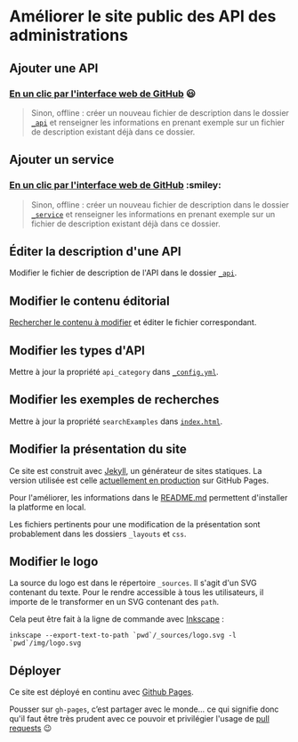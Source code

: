 # Améliorer le site public des API des administrations


## Ajouter une API

### [En un clic par l'interface web de GitHub](https://github.com/sgmap/api.gouv.fr/new/gh-pages/_api?filename=_api/nom_api.md&value=---%0D%0Atitle%3A+Ma+Super+API++%23+nom+commercial+de+l%27API%0D%0Atagline%3A+Mission+de+l%27API++%23+une+phrase+maximum%0D%0Aowner%3A+DINSIC++%23+producteur+de+l%27API%0D%0Acategory%3A+confidential++%23+type+de+donn%C3%A9e+expos%C3%A9e%2C+voir+api_category+dans+le+fichier+_config.yml%0D%0Acontract%3A+OUVERT+sous+contrat++%23+peut+%C3%AAtre+%22OUVERT%22+ou+%22OUVERT+sous+contrat%22%0D%0Alogo%3A+https%3A%2F%2Fma-super-api.fr%2Flogo.svg++%23+URL+d%27un+logo+de+l%27API%0D%0Aopenapi_definition%3A+https%3A%2F%2Fma-super-api.fr%2Fspec.yaml+%23+URL+de+la+documentation+au+format+OpenAPI+%3Chttps%3A%2F%2Fgithub.com%2FOAI%2FOpenAPI-Specification%3E%0D%0Acontact%3A++contact%40ma-super-api.fr+%23moyen+de+contact%2C+soit+un+mail%2C+soit+un+lien+vers+formulaire+de+contact%0D%0Adoc_tech%3A+https%3A%2F%2Fma-super-api.fr%2Fdoc++%23+URL+de+la+documentation+technique+de+l%27API+au+format+HTML%0D%0Aaccess_link%3A+https%3A%2F%2Fma-super-api.fr%2Fregister++%23+URL+d%27une+page+de+demande+d%27acc%C3%A8s+si+l%27API+est+%C3%A0+acc%C3%A8s+restreint%0D%0Astat%3A%0D%0A++url%3A+https%3A%2F%2Fma-super-api.fr%2Fstats++%23+adresse+%C3%A0+laquelle+un+nombre+d%27appels+%C3%A0+l%27API+est+publi%C3%A9%2C+en+content-type+application%2Fjson%0D%0A++label%3A+Appels++%23+description+d%27un+appel+%C3%A0+l%27API%0D%0A++lastXdays%3A+30++%23+nombre+de+jours+sur+lequel+les+appels+%C3%A0+l%27API+sont+comptabilis%C3%A9s%0D%0Aclients%3A++%23+types+d%27entit%C3%A9s+habilit%C3%A9es+%C3%A0+utiliser+l%27API%0D%0A++-+particuliers++%23+texte+libre+en+minuscules%0D%0A++-+entreprises++%23+ajoutez+ou+supprimez+des+types+d%27entit%C3%A9s%0D%0A++-+collectivit%C3%A9s%0D%0A++-+minist%C3%A8res%0D%0Apartners%3A++%23+liste+de+co-producteurs+de+l%27API%0D%0A++-+fournisseur+local++%23+texte+libre%0D%0Akeywords%3A+%23+utilis%C3%A9+dans+la+recherche%0D%0A++-+adresse++%23+texte+libre%0D%0A++-+SIRET%0D%0A---%0D%0A%0D%0A%23%23+Description+de+l%27API%0D%0A%0D%0ATexte+libre+au+format+%5BMarkdown%5D%28http%3A%2F%2Fricostacruz.com%2Fcheatsheets%2Fmarkdown.html%29.%0D%0A%0D%0ANe+pas+utiliser+le+premier+niveau+de+titre+%60h1%60+car+il+est+r%C3%A9serv%C3%A9.%0D%0A%0D%0A%23%23+Rappel%0D%0A%0D%0A-+%5B+%5D+Modifier+le+nom+du+fichier+%60nom_api.md%60+dans+le+champ+ci-dessus.%0D%0A-+%5B+%5D+Cr%C3%A9er+une+nouvelle+branche+pour+l%27ajout+de+ce+fichier%2C+et+la+nommer+du+m%C3%AAme+nom+que+le+fichier+%60nom_api%60.%0D%0A-+%5B+%5D+Ouvrir+une+pull+request+pour+valider+l%27int%C3%A9gration.%0D%0A-+%5B+%5D+Effacer+ce+texte+une+fois+que+vous+l%27avez+lu) :smiley:

> Sinon, offline : créer un nouveau fichier de description dans le dossier [`_api`](https://github.com/sgmap/api.gouv.fr/tree/gh-pages/_api) et renseigner les informations en prenant exemple sur un fichier de description existant déjà dans ce dossier.


## Ajouter un service

### [En un clic par l'interface web de GitHub](https://github.com/sgmap/api.gouv.fr/new/gh-pages/_service?filename=_service/nom_service.md&value=---%0d%0atitle%3a+Mon+Super+Service++%23+texte+libre%0d%0alink%3a+https%3a%2f%2fmon-super-service.fr%0d%0adescription%3a+Une+phrase+devrait+suffire+%c3%a0+pr%c3%a9senter+ce+service.+%23+%c3%a9vitez+de+r%c3%a9p%c3%a9ter+le+nom+du+service%2c+il+sera+indiqu%c3%a9+imm%c3%a9diatement+%c3%a0+c%c3%b4t%c3%a9%0d%0aapi%3a++%23+lister+toutes+les+API+r%c3%a9f%c3%a9renc%c3%a9es+dans+api.gouv.fr+et+utilis%c3%a9es+par+le+service%0d%0a+-+G%c3%a9oAPI++%23+utiliser+le+nom+de+l%27API%0d%0ascreenshot%3a+mon-super-service.jpg++%23+nom+de+fichier+relatif+au+dossier+%2fimg%0d%0a---%0d%0a%0d%0a%23%23+Description+du+service%0d%0a%0d%0aTexte+libre+au+format+%5bMarkdown%5d(http%3a%2f%2fricostacruz.com%2fcheatsheets%2fmarkdown.html).%0d%0a%0d%0a%0d%0a%23%23+Rappel%0d%0a%0d%0a-+%5b+%5d+Modifier+le+nom+du+fichier+%60nom_service.md%60+dans+le+champ+ci-dessus.%0d%0a-+%5b+%5d+Cr%c3%a9er+une+nouvelle+branche+pour+l%27ajout+de+ce+fichier%2c+et+la+nommer+du+m%c3%aame+nom+que+le+fichier+%60nom_service%60.%0d%0a-+%5b+%5d+Ouvrir+une+pull+request+pour+valider+l%27int%c3%a9gration.%0d%0a-+%5b+%5d+Effacer+ce+texte+une+fois+que+vous+l%27avez+lu%0d%0a) :smiley:

> Sinon, offline : créer un nouveau fichier de description dans le dossier [`_service`](https://github.com/sgmap/api.gouv.fr/tree/gh-pages/_service) et renseigner les informations en prenant exemple sur un fichier de description existant déjà dans ce dossier.


## Éditer la description d'une API

Modifier le fichier de description de l'API dans le dossier [`_api`](https://github.com/sgmap/api.gouv.fr/tree/gh-pages/_api).


## Modifier le contenu éditorial

[Rechercher le contenu à modifier](https://github.com/sgmap/api.gouv.fr/search?q=contenu+à+modifier&type=Code) et éditer le fichier correspondant.


## Modifier les types d'API

Mettre à jour la propriété `api_category` dans [`_config.yml`](https://github.com/sgmap/api.gouv.fr/tree/gh-pages/_config.yml).

## Modifier les exemples de recherches

Mettre à jour la propriété `searchExamples` dans [`index.html`](https://github.com/sgmap/api.gouv.fr/tree/gh-pages/index.html).


## Modifier la présentation du site

Ce site est construit avec [Jekyll](https://jekyllrb.com/), un générateur de sites statiques. La version utilisée est celle [actuellement en production](https://github.com/jekyll/jekyll/issues/4441) sur GitHub Pages.

Pour l'améliorer, les informations dans le [README.md](https://github.com/sgmap/api.gouv.fr/blob/gh-pages/README.md) permettent d'installer la platforme en local.

Les fichiers pertinents pour une modification de la présentation sont probablement dans les dossiers `_layouts` et `css`.


## Modifier le logo

La source du logo est dans le répertoire `_sources`. Il s'agit d'un SVG contenant du texte. Pour le rendre accessible à tous les utilisateurs, il importe de le transformer en un SVG contenant des `path`.

Cela peut être fait à la ligne de commande avec [Inkscape](https://inkscape.org/fr/) :

```shell
inkscape --export-text-to-path `pwd`/_sources/logo.svg -l `pwd`/img/logo.svg
```

## Déployer

Ce site est déployé en continu avec [Github Pages](https://pages.github.com).

Pousser sur `gh-pages`, c’est partager avec le monde… ce qui signifie donc qu'il faut être très prudent avec ce pouvoir et privilégier l'usage de [pull requests](https://guides.github.com/introduction/flow/) :wink:
